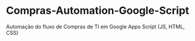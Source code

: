 # Compras-Automation-Google-Script
Automação do fluxo de Compras de TI em Google Apps Script (JS, HTML, CSS)
